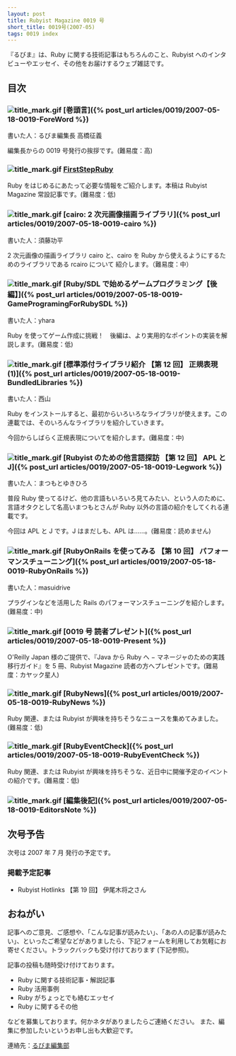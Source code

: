 ```yaml
---
layout: post
title: Rubyist Magazine 0019 号
short_title: 0019号(2007-05)
tags: 0019 index
---
```



『るびま』は、Ruby に関する技術記事はもちろんのこと、Rubyist へのインタビューやエッセイ、その他をお届けするウェブ雑誌です。

## 目次

### ![title_mark.gif]({{site.baseurl}}/images/title_mark.gif) [巻頭言]({% post_url articles/0019/2007-05-18-0019-ForeWord %})

書いた人：るびま編集長 高橋征義

編集長からの 0019 号発行の挨拶です。(難易度：高)

### ![title_mark.gif]({{site.baseurl}}/images/title_mark.gif) [FirstStepRuby](https://github.com/rubima/rubima/blob/master/first_step_ruby/first-step-ruby-2.0.md)

Ruby をはじめるにあたって必要な情報をご紹介します。本稿は Rubyist Magazine 常設記事です。(難易度：低)

### ![title_mark.gif]({{site.baseurl}}/images/title_mark.gif) [cairo: 2 次元画像描画ライブラリ]({% post_url articles/0019/2007-05-18-0019-cairo %})

書いた人：須藤功平

2 次元画像の描画ライブラリ cairo と、cairo を Ruby から使えるようにするためのライブラリである rcairo について
紹介します。（難易度：中）

### ![title_mark.gif]({{site.baseurl}}/images/title_mark.gif) [Ruby/SDL で始めるゲームプログラミング【後編】]({% post_url articles/0019/2007-05-18-0019-GameProgramingForRubySDL %})

書いた人：yhara

Ruby を使ってゲーム作成に挑戦！　後編は、より実用的なポイントの実装を解説します。(難易度：低)

### ![title_mark.gif]({{site.baseurl}}/images/title_mark.gif) [標準添付ライブラリ紹介 【第 12 回】 正規表現 (1)]({% post_url articles/0019/2007-05-18-0019-BundledLibraries %})

書いた人：西山

Ruby をインストールすると、最初からいろいろなライブラリが使えます。この連載では、そのいろんなライブラリを紹介していきます。

今回からしばらく正規表現についてを紹介します。(難易度：中)

### ![title_mark.gif]({{site.baseurl}}/images/title_mark.gif) [Rubyist のための他言語探訪 【第 12 回】 APL と J]({% post_url articles/0019/2007-05-18-0019-Legwork %})

書いた人：まつもとゆきひろ

普段 Ruby 使ってるけど、他の言語もいろいろ見てみたい、という人のために、言語オタクとして名高いまつもとさんが Ruby 以外の言語の紹介をしてくれる連載です。

今回は APL と J です。J はまだしも、APL は……。(難易度：読めません)

### ![title_mark.gif]({{site.baseurl}}/images/title_mark.gif) [RubyOnRails を使ってみる 【第 10 回】 パフォーマンスチューニング]({% post_url articles/0019/2007-05-18-0019-RubyOnRails %})

書いた人：masuidrive

プラグインなどを活用した Rails のパフォーマンスチューニングを紹介します。(難易度：中)

### ![title_mark.gif]({{site.baseurl}}/images/title_mark.gif) [0019 号 読者プレゼント]({% post_url articles/0019/2007-05-18-0019-Present %})

O'Reilly Japan 様のご提供で、『Java から Ruby へ − マネージャのための実践移行ガイド』を 5 冊、Rubyist Magazine 読者の方へプレゼントです。(難易度：カヤック星人)

### ![title_mark.gif]({{site.baseurl}}/images/title_mark.gif) [RubyNews]({% post_url articles/0019/2007-05-18-0019-RubyNews %})

Ruby 関連、または Rubyist が興味を持ちそうなニュースを集めてみました。(難易度：低)

### ![title_mark.gif]({{site.baseurl}}/images/title_mark.gif) [RubyEventCheck]({% post_url articles/0019/2007-05-18-0019-RubyEventCheck %})

Ruby 関連、または Rubyist が興味を持ちそうな、近日中に開催予定のイベントの紹介です。(難易度：低)

### ![title_mark.gif]({{site.baseurl}}/images/title_mark.gif) [編集後記]({% post_url articles/0019/2007-05-18-0019-EditorsNote %})

## 次号予告

次号は 2007 年 7 月 発行の予定です。

### 掲載予定記事

* Rubyist Hotlinks 【第 19 回】 伊尾木将之さん


## おねがい

記事へのご意見、ご感想や、「こんな記事が読みたい」、「あの人の記事が読みたい」、といったご希望などがありましたら、下記フォームを利用してお気軽にお寄せください。トラックバックも受け付けております (下記参照)。

記事の投稿も随時受け付けております。

* Ruby に関する技術記事・解説記事
* Ruby 活用事例
* Ruby がちょっとでも絡むエッセイ
* Ruby に関するその他


などを募集しております。何かネタがありましたらご連絡ください。
また、編集に参加したいというお申し出も大歓迎です。

連絡先：[るびま編集部](mailto:magazine@ruby-no-kai.org)


